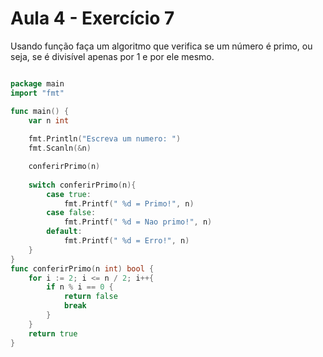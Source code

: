 # Aula 4 - Exercício 7

Usando função faça um algoritmo que verifica se um número é primo, ou seja, se é divisível apenas por 1 e por ele mesmo.

```go

package main
import "fmt"

func main() {
    var n int
    
    fmt.Println("Escreva um numero: ")
    fmt.Scanln(&n)

    conferirPrimo(n)
    
    switch conferirPrimo(n){
        case true:
            fmt.Printf(" %d = Primo!", n)
        case false:
            fmt.Printf(" %d = Nao primo!", n)
        default:
            fmt.Printf(" %d = Erro!", n)
    }
}
func conferirPrimo(n int) bool {
    for i := 2; i <= n / 2; i++{
        if n % i == 0 {
            return false
            break
        }
    }
    return true
}
```
